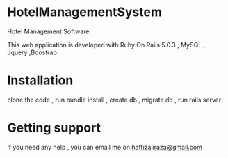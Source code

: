 # HotelManagementSystem
Hotel Management Software

This web application is developed with Ruby On Rails 5.0.3 , MySQL , Jquery ,Boostrap

# Installation

clone the code ,
run bundle install ,
create db ,
migrate db ,
run rails server

# Getting support
if you need any help , you can email me on haffizaliraza@gmail.com
